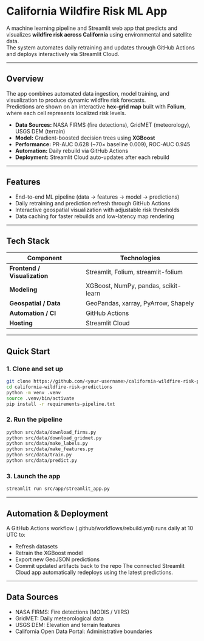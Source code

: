 # California Wildfire Risk ML App

A machine learning pipeline and Streamlit web app that predicts and visualizes **wildfire risk across California** using environmental and satellite data.  
The system automates daily retraining and updates through GitHub Actions and deploys interactively via Streamlit Cloud.

---

## Overview

The app combines automated data ingestion, model training, and visualization to produce dynamic wildfire risk forecasts.  
Predictions are shown on an interactive **hex-grid map** built with **Folium**, where each cell represents localized risk levels.

- **Data Sources:** NASA FIRMS (fire detections), GridMET (meteorology), USGS DEM (terrain)  
- **Model:** Gradient-boosted decision trees using **XGBoost**  
- **Performance:** PR-AUC 0.628 (~70× baseline 0.009), ROC-AUC 0.945  
- **Automation:** Daily rebuild via GitHub Actions  
- **Deployment:** Streamlit Cloud auto-updates after each rebuild

---

## Features

- End-to-end ML pipeline (data → features → model → predictions)  
- Daily retraining and prediction refresh through GitHub Actions  
- Interactive geospatial visualization with adjustable risk thresholds  
- Data caching for faster rebuilds and low-latency map rendering  

---

## Tech Stack

| Component | Technologies |
|------------|---------------|
| **Frontend / Visualization** | Streamlit, Folium, streamlit-folium |
| **Modeling** | XGBoost, NumPy, pandas, scikit-learn |
| **Geospatial / Data** | GeoPandas, xarray, PyArrow, Shapely |
| **Automation / CI** | GitHub Actions |
| **Hosting** | Streamlit Cloud |

---

## Quick Start

### 1. Clone and set up
```bash
git clone https://github.com/<your-username>/california-wildfire-risk-predictions.git
cd california-wildfire-risk-predictions
python -m venv .venv
source .venv/bin/activate
pip install -r requirements-pipeline.txt
```
### 2. Run the pipeline
```bash
python src/data/download_firms.py
python src/data/download_gridmet.py
python src/data/make_labels.py
python src/data/make_features.py
python src/data/train.py
python src/data/predict.py
```

### 3. Launch the app
```bash
streamlit run src/app/streamlit_app.py
```

---

## Automation & Deployment

A GitHub Actions workflow (.github/workflows/rebuild.yml) runs daily at 10 UTC to:
 - Refresh datasets
 - Retrain the XGBoost model
 - Export new GeoJSON predictions
 - Commit updated artifacts back to the repo
The connected Streamlit Cloud app automatically redeploys using the latest predictions.

---

## Data Sources
 - NASA FIRMS: Fire detections (MODIS / VIIRS)
 - GridMET: Daily meteorological data
 - USGS DEM: Elevation and terrain features
 - California Open Data Portal: Administrative boundaries
